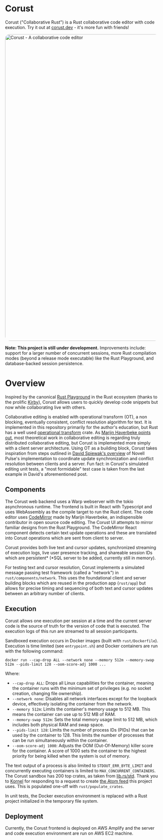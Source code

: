 # Corust

Corust ("Collaborative Rust") is a Rust collaborative code editor with code execution. Try it out at [corust.dev](https://www.corust.dev/) - it's more fun with friends!

<img src="https://i.imgur.com/FvtzlpI.png" alt="Corust - A collaborative code editor" style="width: 1000px; border-radius: 15px;">

**Note: This project is still under development.** Improvements include: support for a larger number of concurrent sessions, more Rust compilation modes (beyond a release mode executable) like the Rust Playground, and database-backed session persistence.

# Overview
Inspired by the canonical [Rust Playground](https://play.rust-lang.org/) in the Rust ecosystem (thanks to the prolific [Kirby](https://github.com/shepmaster)), Corust allows users to quickly develop code snippets but now while collaborating live with others. 

Collaborative editing is enabled with operational transform (OT), a non blocking, eventually consistent, conflict resolution algorithm for text. It is implemented in this repository primarily for the author's education, but Rust has a well used [operational transform](https://docs.rs/operational-transform/latest/operational_transform/) crate. As [Marijn Haverbeke points out](https://marijnhaverbeke.nl/blog/collaborative-editing-cm.html), most theoretical work in collaborative editing is regarding truly distributed collaborative editing, but Corust is implemented more simply with a client server architecture. Using OT as a building block, Corust takes inspiration from steps outlined in [David Spiewak's overview](https://web.archive.org/web/20120107060932/http://www.codecommit.com/blog/java/understanding-and-applying-operational-transformation) of Novell Pulse's implementation to coordinate update synchronization and conflict resolution between clients and a server. Fun fact: in Corust's simulated editing unit tests, a "most formidable" test case is taken from the last example in David's aforementioned post.  

## Components
The Corust web backend uses a Warp webserver with the tokio asynchronous runtime. The frontend is built in React with Typescript and uses WebAssembly as the compile target to run the Rust client. The code editor uses [CodeMirror](https://codemirror.net/) made by Marijn Haverbeke, an indispensible contributor in open source code editing. The Corust UI attempts to mirror familiar designs from the Rust Playground. The CodeMirror React component detects certain text update operations and these are translated into Corust operations which are sent from client to server.

Corust provides both live text and cursor updates, synchronized streaming of execution logs, live user presence tracking, and shareable session IDs which are persistent* (*SQL server to be added, currently still in memory).

For testing text and cursor resolution, Corust implements a simulated message passing test framework (called a "network") in `rust/components/network`. This uses the foundational client and server building blocks which are reused in the production app (`rust/app`) but allows for precise timing and sequencing of both text and cursor updates between an arbitrary number of clients.

## Execution
Corust allows one execution per session at a time and the current server code is the source of truth for the version of code that is executed. The execution logs of this run are streamed to all session participants. 

Sandboxed execution occurs in Docker images (built with `rust/Dockerfile`). Execution is time limited (see `entrypoint.sh`) and Docker containers are run with the following command:
```
docker run --cap-drop ALL --network none --memory 512m --memory-swap 512m --pids-limit 128 --oom-score-adj 1000 ...
```
Where:
- `--cap-drop ALL`: Drops all Linux capabilities for the container, meaning the container runs with the minimum set of privileges (e.g. no socket creation, changing file ownership).
- `--network none`: Disables all network interfaces except for the loopback device, effectively isolating the container from the network.
- `--memory 512m`: Limits the container's memory usage to 512 MB. This means the container can use up to 512 MB of RAM.
- `--memory-swap 512m`: Sets the total memory usage limit to 512 MB, which includes both physical RAM and swap space. 
- `--pids-limit 128`: Limits the number of process IDs (PIDs) that can be used by the container to 128. This limits the number of processes that can be run simultaneously within the container.
- `--oom-score-adj 1000`: Adjusts the OOM (Out-Of-Memory) killer score for the container. A score of 1000 sets the container to the highest priority for being killed when the system is out of memory.

The text output of a process is also limited to `STDOUT_ERR_BYTE_LIMIT` and concurrently executing containers is limited to `MAX_CONCURRENT_CONTAINERS`. The Corust sandbox has 200 top crates, as taken from [lib.rs/std](https://lib.rs/std). Thank you to [Kornel](https://github.com/kornelski) for responding to a request to create [the Atom feed](https://lib.rs/std.atom) this project uses. This is populated one-off with `rust/populate_crates`.

In unit tests, the Docker execution environment is replaced with a Rust project initialized in the temporary file system. 

## Deployment
Currently, the Corust frontend is deployed on AWS Amplify and the server and code execution environment are run on AWS EC2 machine.  
